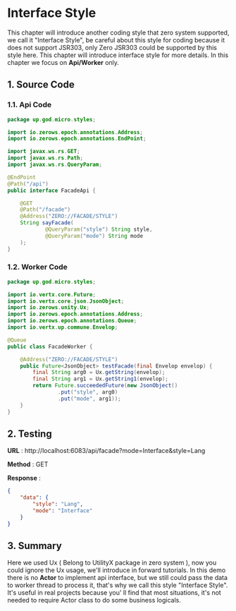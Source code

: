 # Interface Style

This chapter will introduce another coding style that zero system supported, we call it "Interface Style", be careful
about this style for coding because it does not support JSR303, only Zero JSR303 could be supported by this style here.
This chapter will introduce interface style for more details. In this chapter we focus on **Api/Worker** only.

## 1. Source Code

### 1.1. Api Code

```java
package up.god.micro.styles;

import io.zerows.epoch.annotations.Address;
import io.zerows.epoch.annotations.EndPoint;

import javax.ws.rs.GET;
import javax.ws.rs.Path;
import javax.ws.rs.QueryParam;

@EndPoint
@Path("/api")
public interface FacadeApi {

    @GET
    @Path("/facade")
    @Address("ZERO://FACADE/STYLE")
    String sayFacade(
            @QueryParam("style") String style,
            @QueryParam("mode") String mode
    );
}
```

### 1.2. Worker Code

```java
package up.god.micro.styles;

import io.vertx.core.Future;
import io.vertx.core.json.JsonObject;
import io.zerows.unity.Ux;
import io.zerows.epoch.annotations.Address;
import io.zerows.epoch.annotations.Queue;
import io.vertx.up.commune.Envelop;

@Queue
public class FacadeWorker {

    @Address("ZERO://FACADE/STYLE")
    public Future<JsonObject> testFacade(final Envelop envelop) {
        final String arg0 = Ux.getString(envelop);
        final String arg1 = Ux.getString1(envelop);
        return Future.succeededFuture(new JsonObject()
                .put("style", arg0)
                .put("mode", arg1));
    }
}
```

## 2. Testing

**URL** : http://localhost:6083/api/facade?mode=Interface&style=Lang

**Method** : GET

**Response** :

```json
{
    "data": {
        "style": "Lang",
        "mode": "Interface"
    }
}
```

## 3. Summary

Here we used Ux \( Belong to UtilityX package in zero system \), now you could ignore the Ux usage, we'll introduce in
forward tutorials. In this demo there is no **Actor** to implement api interface, but we still could pass the data to
worker thread to process it, that's why we call this style "Interface Style". It's useful in real projects because you'
ll find that most situations, it's not needed to require Actor class to do some business logicals.




